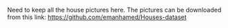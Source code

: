 Need to keep all the house pictures here. The pictures can be downloaded from this link: https://github.com/emanhamed/Houses-dataset 
